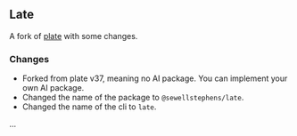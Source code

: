 ## Late

A fork of [plate](https://github.com/udecode/plate) with some changes.

### Changes

- Forked from plate v37, meaning no AI package. You can implement your own AI package.
- Changed the name of the package to `@sewellstephens/late`.
- Changed the name of the cli to `late`.

...
